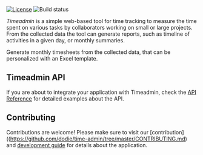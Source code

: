 [![License](https://img.shields.io/github/license/dodie/time-admin.svg)](https://github.com/dodie/time-admin/blob/master/LICENSE)
![Build status](https://codeship.com/projects/4f07ee90-0c8c-0133-c466-26254b7e5948/status?branch=master "Build status")

*Timeadmin* is a simple web-based tool for time tracking to measure the time spent
on various tasks by collaborators working on small or large projects.
From the collected data the tool can generate reports, such as
timeline of activities in a given day, or monthly summaries.

Generate monthly timesheets from the collected data, that can be personalized with
an Excel template.


Timeadmin API
-------------
If you are about to integrate your application with Timeadmin, check the
[API Reference](https://github.com/dodie/time-admin/tree/master/api-reference.md) for
detailed examples about the API.


Contributing
------------
Contributions are welcome! Please make sure to visit our
[contribution]((https://github.com/dodie/time-admin/tree/master/CONTRIBUTING.md)
and
[development guide](https://github.com/dodie/time-admin/tree/master/development-guide.md)
for details about the application.

